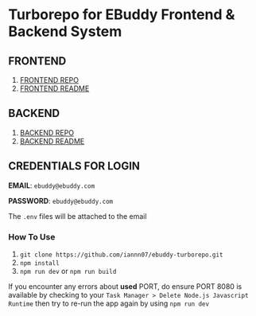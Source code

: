 # Turborepo for EBuddy Frontend & Backend System

## FRONTEND

1. [FRONTEND REPO](https://github.com/iannn07/ebuddy-frontend-repo)
2. [FRONTEND README](apps/frontend/README.md)

## BACKEND

1. [BACKEND REPO](https://github.com/iannn07/ebuddy-backend-repo)
2. [BACKEND README](apps/backend/README.md)

## CREDENTIALS FOR LOGIN

**EMAIL**: `ebuddy@ebuddy.com`

**PASSWORD**: `ebuddy@ebuddy.com`

The `.env` files will be attached to the email

### How To Use

1. `git clone https://github.com/iannn07/ebuddy-turborepo.git`
2. `npm install`
3. `npm run dev` or `npm run build`

If you encounter any errors about **used** PORT, do ensure PORT 8080 is available by checking to your `Task Manager > Delete Node.js Javascript Runtime` then try to re-run the app again by using `npm run dev`
